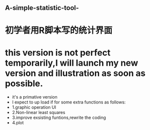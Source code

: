 ## A-simple-statistic-tool-
# 初学者用R脚本写的统计界面
# this version is not perfect temporarily,I will launch my new version and illustration as soon as possible.
- it's a primative version
- I expect to up load if for some extra functions as follows:
- 1.graphic operation UI
- 2.Non-linear least squares
- 3.improve exsisting funtions,rewrite the coding
- 4.plot 
